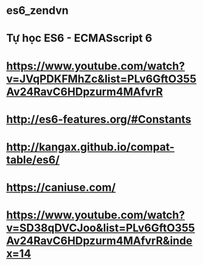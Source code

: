 # es6_zendvn

# Tự học ES6 - ECMASscript 6
# https://www.youtube.com/watch?v=JVqPDKFMhZc&list=PLv6GftO355Av24RavC6HDpzurm4MAfvrR

# http://es6-features.org/#Constants
# http://kangax.github.io/compat-table/es6/
# https://caniuse.com/

# https://www.youtube.com/watch?v=SD38qDVCJoo&list=PLv6GftO355Av24RavC6HDpzurm4MAfvrR&index=14
